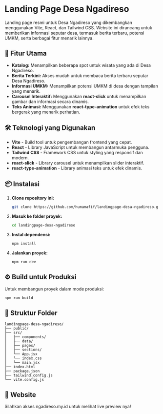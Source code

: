 # Landing Page Desa Ngadireso

Landing page resmi untuk Desa Ngadireso yang dikembangkan menggunakan Vite, React, dan Tailwind CSS. Website ini dirancang untuk memberikan informasi seputar desa, termasuk berita terbaru, potensi UMKM, serta berbagai fitur menarik lainnya.

## 🚀 Fitur Utama

- **Katalog:** Menampilkan beberapa spot untuk wisata yang ada di Desa Ngadireso.
- **Berita Terkini:** Akses mudah untuk membaca berita terbaru seputar Desa Ngadireso.
- **Informasi UMKM:** Menampilkan potensi UMKM di desa dengan tampilan yang menarik.
- **Carousel Interaktif:** Menggunakan **react-slick** untuk menampilkan gambar dan informasi secara dinamis.
- **Teks Animasi:** Menggunakan **react-type-animation** untuk efek teks bergerak yang menarik perhatian.

## 🛠️ Teknologi yang Digunakan

- **Vite** - Build tool untuk pengembangan frontend yang cepat.
- **React** - Library JavaScript untuk membangun antarmuka pengguna.
- **Tailwind CSS** - Framework CSS untuk styling yang responsif dan modern.
- **react-slick** - Library carousel untuk menampilkan slider interaktif.
- **react-type-animation** - Library animasi teks untuk efek dinamis.

## 📦 Instalasi

1. **Clone repository ini:**
   ```bash
   git clone https://github.com/humamafif/landingpage-desa-ngadireso.git
   ```

2. **Masuk ke folder proyek:**
   ```bash
   cd landingpage-desa-ngadireso
   ```

3. **Instal dependensi:**
   ```bash
   npm install
   ```

4. **Jalankan proyek:**
   ```bash
   npm run dev
   ```

## ⚙️ Build untuk Produksi

Untuk membangun proyek dalam mode produksi:

```bash
npm run build
```

## 📄 Struktur Folder

```
landingpage-desa-ngadireso/
├── public/
├── src/
│   ├── components/
│   ├── data/
│   ├── pages/
│   ├── sections/
│   └── App.jsx
│   └── index.css
│   └── main.jsx
├── index.html
├── package.json
├── tailwind.config.js
└── vite.config.js
```

## 🔎 Website

Silahkan akses ngadireso.my.id untuk melihat live preview nya!
